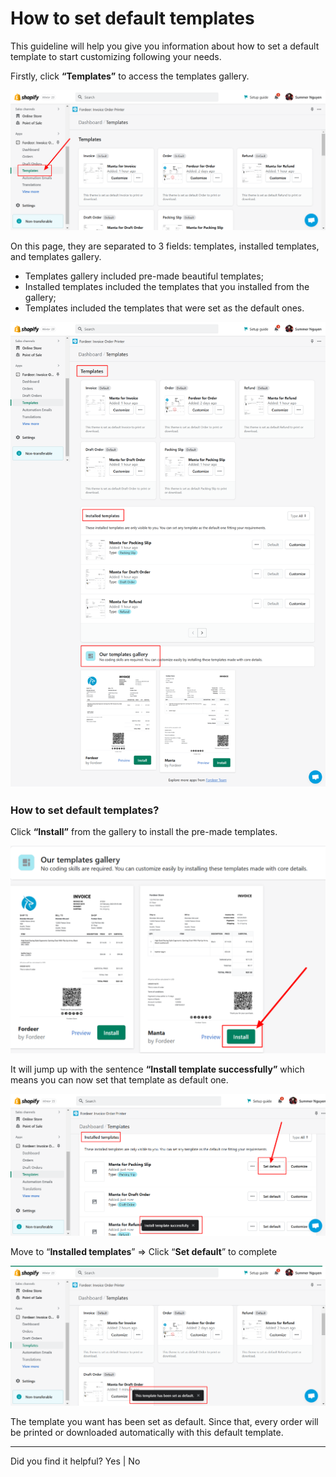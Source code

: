 # How to set default templates


This guideline will help you give you information about how to set a default template to start customizing following your needs.

Firstly, click **“Templates”** to access the templates gallery.

![Fordeer-Store-·-Templates-·-Shopify (16).png](How%20to%20set%20default%20templates%20d7d4f5070bdf4e7ab45314e4ac7d9e38/Fordeer-Store--Templates--Shopify_(16).png)

On this page, they are separated to 3 fields: templates, installed templates, and templates gallery.

- Templates gallery included pre-made beautiful templates;
- Installed templates included the templates that you installed from the gallery;
- Templates included the templates that were set as the default ones.

![Fordeer-Store-·-Templates-·-Shopify (17).png](How%20to%20set%20default%20templates%20d7d4f5070bdf4e7ab45314e4ac7d9e38/Fordeer-Store--Templates--Shopify_(17).png)

### How to set default templates?

Click **“Install”** from the gallery to install the pre-made templates.

![Fordeer-Store-·-Templates-·-Shopify (18).png](How%20to%20set%20default%20templates%20d7d4f5070bdf4e7ab45314e4ac7d9e38/Fordeer-Store--Templates--Shopify_(18).png)

It will jump up with the sentence **“Install template successfully”** which means you can now set that template as default one. 

![Fordeer-Store-·-Templates-·-Shopify (21).png](How%20to%20set%20default%20templates%20d7d4f5070bdf4e7ab45314e4ac7d9e38/Fordeer-Store--Templates--Shopify_(21).png)

Move to “**Installed templates**” ⇒ Click “**Set default**” to complete

![Fordeer-Store-·-Templates-·-Shopify (22).png](How%20to%20set%20default%20templates%20d7d4f5070bdf4e7ab45314e4ac7d9e38/Fordeer-Store--Templates--Shopify_(22).png)

The template you want has been set as default. Since that, every order will be printed or downloaded automatically with this default template. 

---

Did you find it helpful? Yes | No
